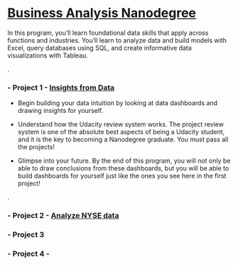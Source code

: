 


# [Business Analysis Nanodegree](https://www.udacity.com/course/business-analytics-nanodegree--nd098)






In this program, you’ll learn foundational data skills that apply across functions and industries. You’ll learn to analyze data and build models with Excel, query databases using SQL, and create informative data visualizations with Tableau.


.



###  - Project 1 - [Insights from Data](https://github.com/nancyalaswad90/Business-Analysis-Nanodegree/blob/master/linkedin.pdf)



- Begin building your data intuition by looking at data dashboards and drawing insights for yourself.


- Understand how the Udacity review system works. The project review system is one of the absolute best aspects of being a Udacity student, and it is the key to becoming a Nanodegree graduate. You must pass all the projects!


- Glimpse into your future. By the end of this program, you will not only be able to draw conclusions from these dashboards, but you will be able to build dashboards for yourself just like the ones you see here in the first project!




.

###  - Project 2 -  [ Analyze NYSE data](https://github.com/nancyalaswad90/Analyze-NYSE-Data)

###  - Project 3  

###  - Project 4 - 
